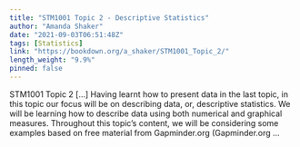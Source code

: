 ```yaml
---
title: "STM1001 Topic 2 - Descriptive Statistics"
author: "Amanda Shaker"
date: "2021-09-03T06:51:48Z"
tags: [Statistics]
link: "https://bookdown.org/a_shaker/STM1001_Topic_2/"
length_weight: "9.9%"
pinned: false
---
```


STM1001 Topic 2 [...] Having learnt how to present data in the last topic, in this topic our focus will be on describing data, or, descriptive statistics. We will be learning how to describe data using both numerical and graphical measures. Throughout this topic’s content, we will be considering some examples based on free material from Gapminder.org (Gapminder.org ...
